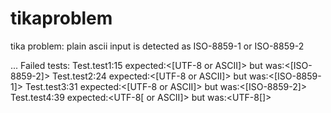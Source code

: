 # tikaproblem
tika problem: plain ascii input is detected as ISO-8859-1 or ISO-8859-2

...
Failed tests:
  Test.test1:15 expected:<[UTF-8 or ASCII]> but was:<[ISO-8859-2]>
  Test.test2:24 expected:<[UTF-8 or ASCII]> but was:<[ISO-8859-1]>
  Test.test3:31 expected:<[UTF-8 or ASCII]> but was:<[ISO-8859-2]>
  Test.test4:39 expected:<UTF-8[ or ASCII]> but was:<UTF-8[]>


